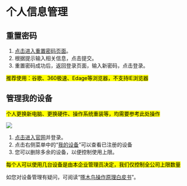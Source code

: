 # 个人信息管理

## 重置密码

1. [点击进入重置密码页面](http://www.bzyxxcx.com/account/resetpassword)。
2. 根据提示输入相关信息，点击提交。
3. 重置密码成功后，返回登录页面，输入新密码，点击登录。

<mark>推荐使用：谷歌、360极速、Edage等浏览器，不支持IE浏览器</mark>

## 管理我的设备

<mark>个人更换新电脑、更换硬件、操作系统重装等，均需要参考此处操作</mark>
 
![](http://doc.bzyxxcx.com/imgs/管理设备.png)

1. [点击进入官网](http://www.bzyxxcx.com/account/login)并登录。
2. 点击右侧菜单中的“[我的设备](http://www.bzyxxcx.com/user/device)”可以查看已注册的设备
3. 您可以删除多余的设备，以便控制使用上限。

<mark>每个人可以使用几台设备是由本企业管理员决定，我们仅控制全公司上限数量</mark>

如您对设备管理有疑问，可阅读“[啄木鸟操作原理白皮书](/guide/white-pager.md)”。